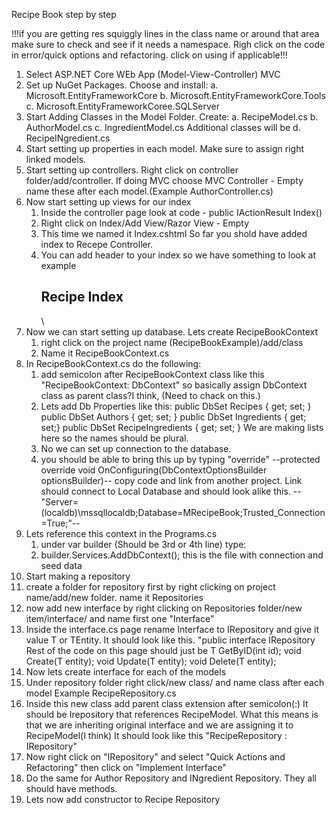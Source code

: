 ﻿Recipe Book step by step

!!!if you are getting res squiggly lines in the class name or around that area make sure to check and see if it needs a namespace. Righ click on the code in error/quick options and refactoring. click on using if applicable!!!

1. Select ASP.NET  Core WEb App (Model-View-Controller) MVC
2. Set up NuGet Packages. Choose and install:
   a.  Microsoft.EntityFrameworkCore
   b. Microsoft.EntityFrameworkCore.Tools
   c. Microsoft.EntityFrameworkCoree.SQLServer
3. Start Adding Classes in the Model Folder. Create:
   a. RecipeModel.cs
   b. AuthorModel.cs
   c. IngredientModel.cs
   Additional classes will be
   d. RecipeINgredient.cs
4. Start setting up properties in each model. Make sure to assign right linked models.
5. Start setting up controllers. Right click on controller folder/add/controller. 
   If doing MVC choose MVC Controller - Empty
   name these after each model.(Example AuthorController.cs)
6. Now start setting up views for our index
   1. Inside the controller page look at code  - public IActionResult Index()
   2. Right click on Index/Add View/Razor View - Empty
   3. This time we named it Index.cshtml
   So far you shold have added index to Recepe Controller. 
   4. You can add header to your index so we have something to look at  example <h2>Recipe Index</h2>\
7. Now we can start setting up database. Lets create RecipeBookContext
   1. right click on the project name (RecipeBookExample)/add/class
   2. Name it RecipeBookContext.cs
8. In RecipeBookContext.cs do the following:
   1. add semicolon after RecipeBookContext class like this    "RecipeBookContext: DbContext" so basically assign DbContext class as parent class?I think, (Need to chack on this.)
   2. Lets add Db Properties like this:
        public DbSet<RecipeModel> Recipes { get; set; }
        public DbSet<AuthorModel> Authors { get; set; }
        public DbSet<IngredientModel> Ingredients { get; set;}
        public DbSet<RecipeIngredient> RecipeIngredients { get; set; }
   We are making lists here so the names should be plural. 
   3. No we can set up connection to the database. 
   4. you should be able to bring this up by typing "override"
      --protected override void OnConfiguring(DbContextOptionsBuilder optionsBuilder)--
      copy code and link from another project. Link should connect to Local Database and should look alike this.
      --"Server=(localdb)\\mssqllocaldb;Database=MRecipeBook;Trusted_Connection=True;"--
9. Lets reference this context in the Programs.cs
   1. under var builder (Should be 3rd or 4th line) type:
   2. builder.Services.AddDbContext<RecipeBookContext>();  this is the file with connection and seed data
10. Start making a repository
   1. create a folder for repository first by right clicking on project name/add/new folder. name it Repositories
   2. now add new interface by right clicking on Repositories folder/new item/interface/ and name first one "Interface"
   3. Inside the interface.cs page rename Interface to IRepository and give it value T or TEntity. 
   It should look like this. "public interface IRepository<T>
   Rest of the code on this page should just be 
           T GetByID(int id);
        void Create(T entity);
        void Update(T entity);
        void Delete(T entity);
11. Now lets create interface for each of the models
   1. Under repository folder right click/new class/ and name class after each model   Example RecipeRepository.cs
   2. Inside this new class add parent class extension after semicolon(:) It should be Irepository that references RecipeModel. 
   What this means is that we are inheriting original interface and we are assigning it to RecipeModel(I think) It should look like this
   "RecipeRepository : IRepository<RecipeModel>"
   3. Now right click on "IRepository" and select "Quick Actions and Refactoring" then click on "Implement Interface"
   4. Do the same for Author Repository and INgredient Repository. They all should have methods. 
12. Lets now add constructor to Recipe Repository
